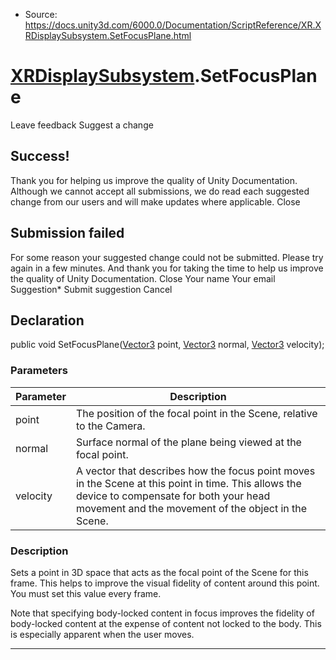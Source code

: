 * Source: https://docs.unity3d.com/6000.0/Documentation/ScriptReference/XR.XRDisplaySubsystem.SetFocusPlane.html

#  [XRDisplaySubsystem](https://docs.unity3d.com/6000.0/Documentation/ScriptReference/XR.XRDisplaySubsystem.html).SetFocusPlane
Leave feedback
Suggest a change
## Success!
Thank you for helping us improve the quality of Unity Documentation. Although we cannot accept all submissions, we do read each suggested change from our users and will make updates where applicable.
Close
## Submission failed
For some reason your suggested change could not be submitted. Please <a>try again</a> in a few minutes. And thank you for taking the time to help us improve the quality of Unity Documentation.
Close
Your name Your email Suggestion* Submit suggestion
Cancel
## Declaration
public void SetFocusPlane([Vector3](https://docs.unity3d.com/6000.0/Documentation/ScriptReference/Vector3.html) point, [Vector3](https://docs.unity3d.com/6000.0/Documentation/ScriptReference/Vector3.html) normal, [Vector3](https://docs.unity3d.com/6000.0/Documentation/ScriptReference/Vector3.html) velocity); 
### Parameters
Parameter | Description  
---|---  
point | The position of the focal point in the Scene, relative to the Camera.  
normal | Surface normal of the plane being viewed at the focal point.  
velocity | A vector that describes how the focus point moves in the Scene at this point in time. This allows the device to compensate for both your head movement and the movement of the object in the Scene.  
### Description
Sets a point in 3D space that acts as the focal point of the Scene for this frame. This helps to improve the visual fidelity of content around this point. You must set this value every frame.  
  
Note that specifying body-locked content in focus improves the fidelity of body-locked content at the expense of content not locked to the body. This is especially apparent when the user moves. 
* * *
